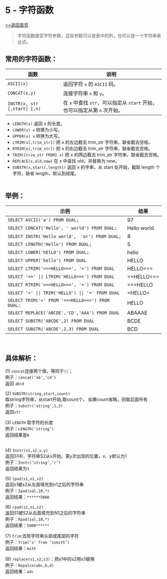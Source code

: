# **5 - 字符函数**
[<<返回首页](database/Oracle.md)

> 字符函数接受字符参数，这些参数可以是表中的列，也可以是一个字符串表达式。 

## 常用的字符函数：

| 函数 | 说明 |
| --- | --- |
| `ASCII(x)`  | 返回字符 `x` 的 `ASCII` 码。 |
| `CONCAT(x,y)` | 连接字符串 `x` 和 `y`。 |
| `INSTR(x, str [,start] [,n)` | 在 `x` 中查找 `str`，可以指定从 `start` 开始，也可以指定从第 `n` 次开始。 |

* `LENGTH(x)` 返回 x 的长度。
* `LOWER(x) x` 转换为小写。
* `UPPER(x) x` 转换为大写。
* `LTRIM(x[,trim_str])` 把 x 的左边截去 trim_str 字符串，缺省截去空格。
* `RTRIM(x[,trim_str])` 把 x 的右边截去 trim_str 字符串，缺省截去空格。
* `TRIM([trim_str FROM] x)` 把 x 的两边截去 trim_str 字符串，缺省截去空格。
* `REPLACE(x,old,new)` 在 x 中查找 old，并替换为 new。
* `SUBSTR(x,start[,length])` 返回 x 的字串，从 start 处开始，截取 length 个字符，缺省 length，默认到结尾。  
​
## 举例：

| 示例 | 结果 |
| --- | --- |
| `SELECT ASCII('a') FROM DUAL;` | 97 |
| `SELECT CONCAT('Hello', ' world') FROM DUAL;` | Hello world |
| `SELECT INSTR('Hello world'， 'or') FROM DUAL;` | 8 |
| `SELECT LENGTH('Hello') FROM DUAL;` | 5 |
| `SELECT LOWER('hElLO') FROM DUAL;` | hello |
| `SELECT UPPER('hello') FROM DUAL` | HELLO |
| `SELECT LTRIM('===HELLO===', '=') FROM DUAL` | HELLO=== |
| `SELECT '==' \|\| LTRIM('HELLO===') FROM DUAL` | ==HELLO=== |
| `SELECT RTRIM('===HELLO===', '=') FROM DUAL` | ===HELLO |
| `SELECT '=' \|\| TRIM('HELLO') \|\| '=' FROM DUAL` | =HELLO= |
| `SELECT TRIM('=' FROM '===HELLO===') FROM DUAL;` | HELLO |
| `SELECT REPLACE('ABCDE','CD','AAA') FROM DUAL` | ABAAAE |
| `SELECT SUBSTR('ABCDE',2) FROM DUAL` | BCDE |
| `SELECT SUBSTR('ABCDE',2,3) FROM DUAL` | BCD |

​

## 具体解析：
(1) `concat`连接两个值，等同于`||`；  
例子：`concat(‘ab’,’cd’)`    
返回  `abcd`
​

(2) `SUBSTR(string,start,count)`   
取string字符串，从start开始,取count个，
如果count省略，则取后面所有  
例子：`Substr(‘string’,1,3)`       
返回`str`
​

(3) `LENGTH` 取字符的长度  
例子：`LENGTH(‘string’)`      
返回结果是`6`   
​

(4) `Instr(s1,s2,x,y)`   
返回S1中，字符串S2从x开始，第y次出现的位置，x、y默认为1  
例子：`Instr(‘string’,’r’)`          
返回结果为`3`
​

(5) `lpad(s1,n1,s2)`  
返回s1被s2从左面填充到n1之后的字符串  
例子：`Ipad(sal,10,*)`            
返回结果：`******5000`
​

(6) `rpad(s1,n1,s2)`  
返回S1被S2从右面填充到N1之后的字符串  
例子：`Rpad(sal,10,*)`           
返回结果：`5000******`
​

(7) `trim`:去除字符串头部或尾部的字符  
例子：`Trim(‘s’ from ‘ssmith’)`     
返回结果：`mith`
​

(8) `replace(s1,s2,s3)`：把s1中的s2用s3替换  
例子：`Repalce(abc,b,d)`         
返回结果：`adc`
